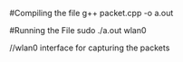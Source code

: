 #Compiling the file
g++ packet.cpp -o a.out

#Running the File
sudo ./a.out wlan0

//wlan0 interface for capturing the packets